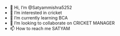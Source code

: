 - 👋 Hi, I’m @Satyammishra5252
- 👀 I’m interested in cricket 
- 🌱 I’m currently learning BCA
- 💞️ I’m looking to collaborate on CRICKET MANAGER 
- 📫 How to reach me SATYAM 

<!---
Satyammishra5252/Satyammishra5252 is a ✨ special ✨ repository because its `README.md` (this file) appears on your GitHub profile.
You can click the Preview link to take a look at your changes.
--->
